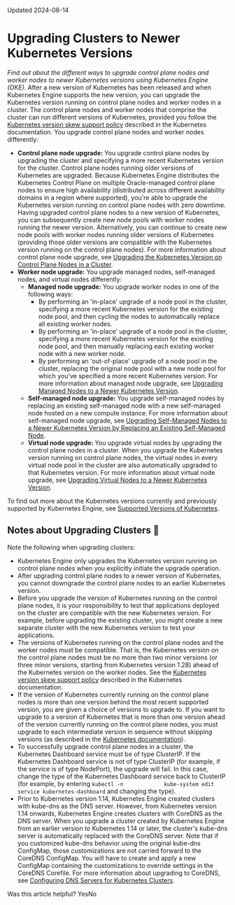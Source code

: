 Updated 2024-08-14
# Upgrading Clusters to Newer Kubernetes Versions
_Find out about the different ways to upgrade control plane nodes and worker nodes to newer Kubernetes versions using Kubernetes Engine (OKE)._
After a new version of Kubernetes has been released and when Kubernetes Engine supports the new version, you can upgrade the Kubernetes version running on control plane nodes and worker nodes in a cluster.
The control plane nodes and worker nodes that comprise the cluster can run different versions of Kubernetes, provided you follow the [Kubernetes version skew support policy](https://kubernetes.io/docs/setup/release/version-skew-policy/) described in the Kubernetes documentation. 
You upgrade control plane nodes and worker nodes differently:
  * **Control plane node upgrade:** You upgrade control plane nodes by upgrading the cluster and specifying a more recent Kubernetes version for the cluster. Control plane nodes running older versions of Kubernetes are upgraded. Because Kubernetes Engine distributes the Kubernetes Control Plane on multiple Oracle-managed control plane nodes to ensure high availability (distributed across different availability domains in a region where supported), you're able to upgrade the Kubernetes version running on control plane nodes with zero downtime.
Having upgraded control plane nodes to a new version of Kubernetes, you can subsequently create new node pools with worker nodes running the newer version. Alternatively, you can continue to create new node pools with worker nodes running older versions of Kubernetes (providing those older versions are compatible with the Kubernetes version running on the control plane nodes). 
For more information about control plane node upgrade, see [Upgrading the Kubernetes Version on Control Plane Nodes in a Cluster](https://docs.oracle.com/en-us/iaas/Content/ContEng/Tasks/contengupgradingk8smasternode.htm#top "Find out how to upgrade the version of Kubernetes running on the control plane nodes of clusters that you create using Kubernetes Engine \(OKE\).").
  * **Worker node upgrade:** You upgrade managed nodes, self-managed nodes, and virtual nodes differently:
    * **Managed node upgrade:** You upgrade worker nodes in one of the following ways:
      * By performing an 'in-place' upgrade of a node pool in the cluster, specifying a more recent Kubernetes version for the existing node pool, and then cycling the nodes to automatically replace all existing worker nodes.
      * By performing an 'in-place' upgrade of a node pool in the cluster, specifying a more recent Kubernetes version for the existing node pool, and then manually replacing each existing worker node with a new worker node.
      * By performing an 'out-of-place' upgrade of a node pool in the cluster, replacing the original node pool with a new node pool for which you've specified a more recent Kubernetes version.
For more information about managed node upgrade, see [Upgrading Managed Nodes to a Newer Kubernetes Version](https://docs.oracle.com/en-us/iaas/Content/ContEng/Tasks/contengupgradingk8sworkernode.htm#Upgrading_the_Kubernetes_Version_on_Worker_Nodes_in_a_Cluster "Find out about the different ways to upgrade the Kubernetes version on managed nodes in clusters you've created with Kubernetes Engine \(OKE\).").
    * **Self-managed node upgrade:** You upgrade self-managed nodes by replacing an existing self-managed node with a new self-managed node hosted on a new compute instance. For more information about self-managed node upgrade, see [Upgrading Self-Managed Nodes to a Newer Kubernetes Version by Replacing an Existing Self-Managed Node](https://docs.oracle.com/en-us/iaas/Content/ContEng/Tasks/contengupgradingselfmanagednodes.htm#contengupgradingselfmanagednodes "Find out how to upgrade the version of Kubernetes running on a self-managed node in an enhanced cluster created with Kubernetes Engine.").
    * **Virtual node upgrade:** You upgrade virtual nodes by upgrading the control plane nodes in a cluster. When you upgrade the Kubernetes version running on control plane nodes, the virtual nodes in every virtual node pool in the cluster are also automatically upgraded to that Kubernetes version. For more information about virtual node upgrade, see [Upgrading Virtual Nodes to a Newer Kubernetes Version](https://docs.oracle.com/en-us/iaas/Content/ContEng/Tasks/contengupgradingvirtualnodes.htm#contengupgradingvirtualnodes "Find out how to upgrade the version of Kubernetes running on virtual nodes in an enhanced cluster created with Kubernetes Engine.").


To find out more about the Kubernetes versions currently and previously supported by Kubernetes Engine, see [Supported Versions of Kubernetes](https://docs.oracle.com/en-us/iaas/Content/ContEng/Concepts/contengaboutk8sversions.htm#Supported_Versions_of_Kubernetes "Find out about the Kubernetes versions that Kubernetes Engine \(OKE\) currently supports, along with details of previously supported versions and planned support for future versions.").
## Notes about Upgrading Clusters 🔗 
Note the following when upgrading clusters:
  * Kubernetes Engine only upgrades the Kubernetes version running on control plane nodes when you explicitly initiate the upgrade operation.
  * After upgrading control plane nodes to a newer version of Kubernetes, you cannot downgrade the control plane nodes to an earlier Kubernetes version.
  * Before you upgrade the version of Kubernetes running on the control plane nodes, it is your responsibility to test that applications deployed on the cluster are compatible with the new Kubernetes version. For example, before upgrading the existing cluster, you might create a new separate cluster with the new Kubernetes version to test your applications.
  * The versions of Kubernetes running on the control plane nodes and the worker nodes must be compatible. That is, the Kubernetes version on the control plane nodes must be no more than two minor versions (or three minor versions, starting from Kubernetes version 1.28) ahead of the Kubernetes version on the worker nodes. See the [Kubernetes version skew support policy](https://kubernetes.io/docs/setup/release/version-skew-policy/) described in the Kubernetes documentation. 
  * If the version of Kubernetes currently running on the control plane nodes is more than one version behind the most recent supported version, you are given a choice of versions to upgrade to. If you want to upgrade to a version of Kubernetes that is more than one version ahead of the version currently running on the control plane nodes, you must upgrade to each intermediate version in sequence without skipping versions (as described in the [Kubernetes documentation](https://kubernetes.io/docs/tasks/administer-cluster/kubeadm/kubeadm-upgrade/)). 
  * To successfully upgrade control plane nodes in a cluster, the Kubernetes Dashboard service must be of type ClusterIP. If the Kubernetes Dashboard service is not of type ClusterIP (for example, if the service is of type NodePort), the upgrade will fail. In this case, change the type of the Kubernetes Dashboard service back to ClusterIP (for example, by entering `kubectl -n             kube-system edit service kubernetes-dashboard` and changing the type).
  * Prior to Kubernetes version 1.14, Kubernetes Engine created clusters with kube-dns as the DNS server. However, from Kubernetes version 1.14 onwards, Kubernetes Engine creates clusters with CoreDNS as the DNS server. When you upgrade a cluster created by Kubernetes Engine from an earlier version to Kubernetes 1.14 or later, the cluster's kube-dns server is automatically replaced with the CoreDNS server. Note that if you customized kube-dns behavior using the original kube-dns ConfigMap, those customizations are not carried forward to the CoreDNS ConfigMap. You will have to create and apply a new ConfigMap containing the customizations to override settings in the CoreDNS Corefile. For more information about upgrading to CoreDNS, see [Configuring DNS Servers for Kubernetes Clusters](https://docs.oracle.com/en-us/iaas/Content/ContEng/Tasks/contengconfiguringdnsserver.htm#Configuring_DNS_Servers_for_Kubernetes_Clusters "Find out how to configure DNS servers for Kubernetes clusters you've created using Kubernetes Engine \(OKE\).").


Was this article helpful?
YesNo

